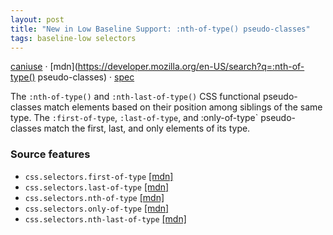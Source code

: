 ```yaml
---
layout: post
title: "New in Low Baseline Support: :nth-of-type() pseudo-classes"
tags: baseline-low selectors
---
```


[caniuse](https://caniuse.com/?search=nth-of-type) · [mdn](https://developer.mozilla.org/en-US/search?q=:nth-of-type() pseudo-classes) · [spec](https://drafts.csswg.org/selectors-4/#typed-child-index)

The `:nth-of-type()` and `:nth-last-of-type()` CSS functional pseudo-classes match elements based on their position among siblings of the same type. The `:first-of-type`, `:last-of-type`, and :only-of-type` pseudo-classes match the first, last, and only elements of its type.

### Source features

- ``css.selectors.first-of-type`` [[mdn]](https://developer.mozilla.org/en-US/search?q=css.selectors.first-of-type)
- ``css.selectors.last-of-type`` [[mdn]](https://developer.mozilla.org/en-US/search?q=css.selectors.last-of-type)
- ``css.selectors.nth-of-type`` [[mdn]](https://developer.mozilla.org/en-US/search?q=css.selectors.nth-of-type)
- ``css.selectors.only-of-type`` [[mdn]](https://developer.mozilla.org/en-US/search?q=css.selectors.only-of-type)
- ``css.selectors.nth-last-of-type`` [[mdn]](https://developer.mozilla.org/en-US/search?q=css.selectors.nth-last-of-type)
